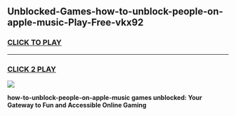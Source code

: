 
## Unblocked-Games-how-to-unblock-people-on-apple-music-Play-Free-vkx92
<h3>
<a href="https://premium76.site?title=how-to-unblock-people-on-apple-music&ref=21A">CLICK TO PLAY</a></h3>
<hr>

<h3>
<a href="https://premium76.site?title=how-to-unblock-people-on-apple-music&ref=21A">CLICK 2 PLAY</a>
  
</h3>

<a href="https://premium76.site?title=how-to-unblock-people-on-apple-music&ref=21A"><img src="https://clearcache.store/games.png"></a>


**how-to-unblock-people-on-apple-music games unblocked: Your Gateway to Fun and Accessible Online Gaming**
